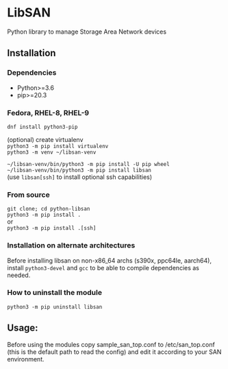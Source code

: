# LibSAN

Python library to manage Storage Area Network devices
## Installation
### Dependencies
 * Python>=3.6
 * pip>=20.3

### Fedora, RHEL-8, RHEL-9
`dnf install python3-pip`  

(optional) create virtualenv  
`python3 -m pip install virtualenv`  
`python3 -m venv ~/libsan-venv`

`~/libsan-venv/bin/python3 -m pip install -U pip wheel`  
`~/libsan-venv/bin/python3 -m pip install libsan`  
(use `libsan[ssh]` to install optional ssh capabilities)


### From source
`git clone; cd python-libsan` \
`python3 -m pip install .` \
or \
`python3 -m pip install .[ssh]`

### Installation on alternate architectures
Before installing libsan on non-x86_64 archs (s390x, ppc64le, aarch64),
install `python3-devel` and `gcc` to be able to compile dependencies as needed.

### How to uninstall the module
`python3 -m pip uninstall libsan`

## Usage:
Before using the modules copy sample_san_top.conf
to /etc/san_top.conf (this is the default path to read the config) and
edit it according to your SAN environment.
